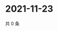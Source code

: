 # 2021-11-23

共 0 条

<!-- BEGIN WEIBO -->
<!-- 最后更新时间 Tue Nov 23 2021 20:18:10 GMT+0800 (China Standard Time) -->

<!-- END WEIBO -->
